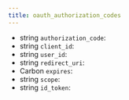 ```yaml
---
title: oauth_authorization_codes  
---
```


- <span class="type">string</span>  <span class="v-identifier">`authorization_code`</span>:
- <span class="type">string</span>  <span class="v-identifier">`client_id`</span>:
- <span class="type">string</span>  <span class="v-identifier">`user_id`</span>:
- <span class="type">string</span>  <span class="v-identifier">`redirect_uri`</span>:
- <span class="type">Carbon</span>  <span class="v-identifier">`expires`</span>:
- <span class="type">string</span>  <span class="v-identifier">`scope`</span>:
- <span class="type">string</span>  <span class="v-identifier">`id_token`</span>:
